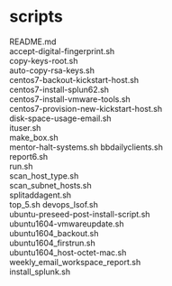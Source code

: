 # scripts
 README.md  
 accept-digital-fingerprint.sh  
 copy-keys-root.sh  
 auto-copy-rsa-keys.sh  
 centos7-backout-kickstart-host.sh  
 centos7-install-splun62.sh   
 centos7-install-vmware-tools.sh  
 centos7-provision-new-kickstart-host.sh  
 disk-space-usage-email.sh  
 ituser.sh  
 make_box.sh  
 mentor-halt-systems.sh 
 bbdailyclients.sh   
 report6.sh  
 run.sh  
 scan_host_type.sh  
 scan_subnet_hosts.sh  
 splitaddagent.sh  
 top_5.sh
 devops_lsof.sh  
 ubuntu-preseed-post-install-script.sh   
 ubuntu1604-vmwareupdate.sh  
 ubuntu1604_backout.sh  
 ubuntu1604_firstrun.sh  
 ubuntu1604_host-octet-mac.sh  
 weekly_email_workspace_report.sh  
 install_splunk.sh   
